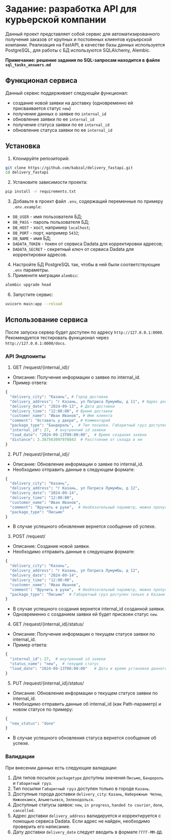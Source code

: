 # Задание: разработка API для курьерской компании

Данный проект представляет собой сервис для автоматизированного получения заказов от крупных и постоянных клиентов курьерской компании. Реализация на FastAPI, 
в качестве базы данных используется PostgreSQL, для работы с БД используются SQLAlchemy, Alembic.

**Примечание: решение задания по SQL-запросам находится в файле `sql_tasks_answers.md`**

## Функционал сервиса
Данный сервис поддерживает следующйи функционал:
- создание новой заявки на доставку (одновременно ей присваивается статус `new`)
- получение данных о заявке по `internal_id`
- обновление заявки по ее `internal_id`
- получение статуса заявки по ее `internal_id`
- обновление статуса заявки по ее `internal_id`

## Установка
1. Клонируйте репозиторий:
```bash
git clone https://github.com/kabzal/delivery_fastapi.git
cd delivery_fastapi
```
2. Установите зависимости проекта:
```bash
pip install -r requirements.txt
```
3. Добавьте в проект файл `.env`, содержащий переменные по примеру `.env.example`:
- `DB_USER` - имя пользователя БД;
- `DB_PASS` - пароль пользователя БД;
- `DB_HOST` - хост, например `localhost`;
- `DB_PORT` - порт, например `5432`;
- `DB_NAME` - имя БД;
- `DADATA_TOKEN` - токен от сервиса Dadata для корректировки адресов;
- `DADATA_SECRET` - секретный ключ от сервиса Dadata для корректировки адресов.
4. Настройте БД PostgreSQL так, чтобы в ней были соответствующие `.env` параметры.
5. Примените миграции `alembic`:
```bash
alembic upgrade head
```
6. Запустите сервис:
```bash
uvicorn main:app --reload
```

## Использование сервиса
После запуска сервер будет доступен по адресу `http://127.0.0.1:8000`. Рекомендуется тестировать функционал через `http://127.0.0.1:8000/docs`.

### API Эндпоинты
1. GET /request/{internal_id}/
- Описание: Получение информации о заявке по internal_id.
- Пример ответа:
```python
{
  "delivery_city": "Казань", # Город доставки
  "delivery_address": "г Казань, ул Патриса Лумумбы, д 11", # Адрес доставки
  "delivery_date": "2024-09-13", # Дата доставки
  "delivery_time": "12:00:00", # Время доставки
  "customer_name": "Иван Иванов", # Имя клиента
  "comment": "Оставить у двери", # Комментарий
  "package_type": "Бандероль",  # Тип посылки. Габаритный груз доступен только в Казани
  "internal_id": 27,  # внутренний id заявки
  "load_date": "2024-09-13T00:00:00",  # Время создания заявки
  "distance": 3.387563097970843  # Расстояние от склада в км
}
```
2. PUT /request/{internal_id}/
- Описание: Обновление информации о заявке по internal_id.
- Необходимо отправить данные в следующем формате:
```python
{
  "delivery_city": "Казань",
  "delivery_address": "г Казань, ул Патриса Лумумбы, д 12",
  "delivery_date": "2024-09-14",
  "delivery_time": "12:00:00",
  "customer_name": "Иван Иванов",
  "comment": "Вручить в руки",  # Необязательный параметр, можно пропустить, тогда комментария не будет
  "package_type": "Письмо"
}
```
- В случае успешного обновления вернется сообщение об успехе.
3. POST /request/
- Описание: Создание новой заявки.
- Необходимо отправить данные в следующем формате:
```python
{
  "delivery_city": "Казань",
  "delivery_address": "г Казань, ул Патриса Лумумбы, д 12",
  "delivery_date": "2024-09-14",
  "delivery_time": "12:00:00",
  "customer_name": "Иван Иванов",
  "comment": "Вручить в руки",  # Необязательный параметр, можно пропустить, тогда комментария не будет
  "package_type": "Письмо"  # Габаритный груз доступен только в Казани
}
```
- В случае успешного создания вернется internal_id созданной заявки.
- Одновременно с созданием заявки ей будет присвоен статус `new`.
4. GET /request/{internal_id}/status/
- Описание: Получение информации о текущем статусе заявки по internal_id.
- Пример ответа:
```python
{
  "internal_id": 27,  # внутренний id заявки
  "status_name": "new",  # текущий статус
  "load_date": "2024-09-13T00:00:00"   # Дата и время установки данного статуса
}
```
5. PUT /request/{internal_id}/status/
- Описание: Обновление информации о текущем статусе заявки по internal_id.
- Необходимо отправить данные об internal_id (как Path-параметр) и новом статусе по примеру:
```python
{
  "new_status": "done"
}
```
- В случае успешного обновления статуса вернется сообщение об успехе.

### Валидации
При внесении данных есть следующие валидации:
1. Для типов посылок `packagetype` доступны значения `Письмо`, `Бандероль` и `Габаритный груз`.
2. Тип посылки `Габаритный груз` доступен только в городе `Казань`.
3. Доступные города доставки `delivery_city`: `Казань`, `Набережные Челны`, `Нижнекамск`, `Альметьевск`, `Зеленодольск`.
4. Доступные статусы заявок: `new`, `in progress`, `handed to courier`, `done`, `cancelled`.
5. Адрес доставки `delivery_address` валидируется и корректируется с помощью сервиса Dadata. Если адрес не найден, необходимо проверить его написание.
6. Дату доставки `delivery_date` следует вводить в формате `ГГГГ-ММ-ДД`.
